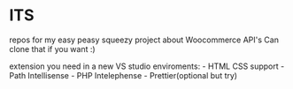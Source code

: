 # ITS

repos for my easy peasy squeezy project about Woocommerce API's
Can clone that if you want :)

extension you need in a new VS studio enviroments:
    - HTML CSS support
    - Path Intellisense
    - PHP Intelephense
    - Prettier(optional but try)


